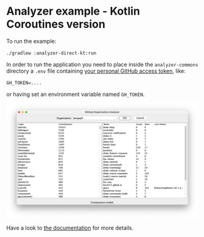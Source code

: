 # Analyzer example - Kotlin Coroutines version

To run the example:

```
./gradlew :analyzer-direct-kt:run
```

In order to run the application you need to place inside the `analyzer-commons` directory a `.env` file containing [your personal GitHub access token](https://docs.github.com/en/authentication/keeping-your-account-and-data-secure/managing-your-personal-access-tokens), like:

```env
GH_TOKEN=....
```

or having set an environment variable named `GH_TOKEN`.

![Analyzer example](../docs/site/content/res/img/analyzer-e2e.png)

Have a look to [the documentation](https://tassiluca.github.io/direct-style-experiments/docs/03-channels/) for more details.
